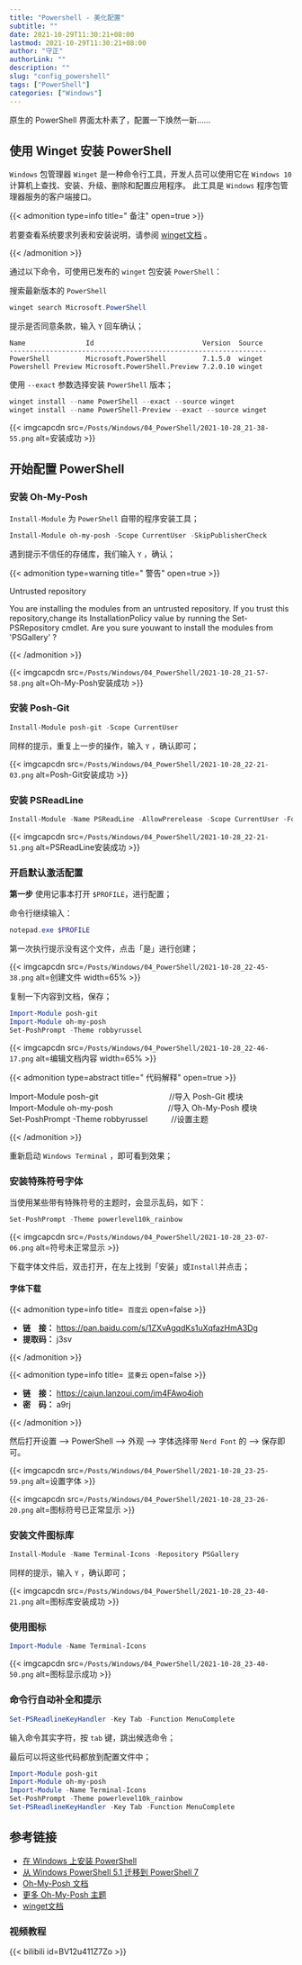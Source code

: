 ```yaml
---
title: "Powershell - 美化配置"
subtitle: ""
date: 2021-10-29T11:30:21+08:00
lastmod: 2021-10-29T11:30:21+08:00
author: "守正"
authorLink: ""
description: ""
slug: "config_powershell"
tags: ["PowerShell"]
categories: ["Windows"]
---
```


原生的 PowerShell 界面太朴素了，配置一下焕然一新……

<!--more-->

## 使用 Winget 安装 PowerShell

`Windows` 包管理器 `Winget` 是一种命令行工具，开发人员可以使用它在 `Windows 10` 计算机上查找、安装、升级、删除和配置应用程序。 此工具是 `Windows` 程序包管理器服务的客户端接口。

{{< admonition type=info title=" 备注" open=true >}}

若要查看系统要求列表和安装说明，请参阅 [winget文档](#参考链接) 。

{{< /admonition >}}

通过以下命令，可使用已发布的 `winget` 包安装 `PowerShell`：

搜索最新版本的 `PowerShell`

```PowerShell
winget search Microsoft.PowerShell
```

提示是否同意条款，输入 `Y` 回车确认；

```Output
Name               Id                           Version  Source
----------------------------------------------------------------
PowerShell         Microsoft.PowerShell         7.1.5.0  winget
Powershell Preview Microsoft.PowerShell.Preview 7.2.0.10 winget
```

使用 `--exact` 参数选择安装 `PowerShell` 版本；

```PowerShell
winget install --name PowerShell --exact --source winget
winget install --name PowerShell-Preview --exact --source winget
```

{{< imgcapcdn src=`/Posts/Windows/04_PowerShell/2021-10-28_21-38-55.png` alt=安装成功 >}}

## 开始配置 PowerShell

### 安装 Oh-My-Posh

`Install-Module` 为 `PowerShell` 自带的程序安装工具；

```PowerShell
Install-Module oh-my-posh -Scope CurrentUser -SkipPublisherCheck
```

遇到提示不信任的存储库，我们输入 `Y` ，确认；

{{< admonition type=warning title=" 警告" open=true >}}

Untrusted repository

You are installing the modules from an untrusted repository. If you trust this repository,change its InstallationPolicy value by running the Set-PSRepository cmdlet. Are you sure youwant to install the modules from 'PSGallery' ?

{{< /admonition >}}

{{< imgcapcdn src=`/Posts/Windows/04_PowerShell/2021-10-28_21-57-58.png` alt=Oh-My-Posh安装成功 >}}

### 安装 Posh-Git

```PowerShell
Install-Module posh-git -Scope CurrentUser
```

同样的提示，重复上一步的操作，输入 `Y` ，确认即可；

{{< imgcapcdn src=`/Posts/Windows/04_PowerShell/2021-10-28_22-21-03.png` alt=Posh-Git安装成功 >}}

### 安装 PSReadLine

```PowerShell
Install-Module -Name PSReadLine -AllowPrerelease -Scope CurrentUser -Force -SkipPublisherCheck
```

{{< imgcapcdn src=`/Posts/Windows/04_PowerShell/2021-10-28_22-21-51.png` alt=PSReadLine安装成功 >}}

### 开启默认激活配置

**第一步** 使用记事本打开 `$PROFILE`，进行配置；

命令行继续输入：

```PowerShell
notepad.exe $PROFILE
```

第一次执行提示没有这个文件，点击「是」进行创建；

{{< imgcapcdn src=`/Posts/Windows/04_PowerShell/2021-10-28_22-45-38.png` alt=创建文件 width=65% >}}

复制一下内容到文档，保存；

```PowerShell
Import-Module posh-git
Import-Module oh-my-posh
Set-PoshPrompt -Theme robbyrussel
```

{{< imgcapcdn src=`/Posts/Windows/04_PowerShell/2021-10-28_22-46-17.png` alt=编辑文档内容 width=65% >}}

{{< admonition type=abstract title=" 代码解释" open=true >}}

Import-Module posh-git　　　　　　　　　//导入 Posh-Git 模块<br>
Import-Module oh-my-posh　　　　　　　//导入 Oh-My-Posh 模块<br>
Set-PoshPrompt -Theme robbyrussel　　　//设置主题

{{< /admonition >}}

重新启动 `Windows Terminal` ，即可看到效果；

### 安装特殊符号字体

当使用某些带有特殊符号的主题时，会显示乱码，如下：

```PowerShell
Set-PoshPrompt -Theme powerlevel10k_rainbow
```

{{< imgcapcdn src=`/Posts/Windows/04_PowerShell/2021-10-28_23-07-06.png` alt=符号未正常显示 >}}

下载字体文件后，双击打开，在左上找到「安装」或`Install`并点击；

#### 字体下载

{{< admonition type=info title=` 百度云` open=false >}}

- **链　接：** <https://pan.baidu.com/s/1ZXvAgqdKs1uXqfazHmA3Dg> 
- **提取码：** j3sv

{{< /admonition >}}

{{< admonition type=info title=` 蓝奏云` open=false >}}

- **链　接：** <https://cajun.lanzoui.com/im4FAwo4ioh>
- **密　码：** a9rj

{{< /admonition >}}

然后打开设置 --> PowerShell --> 外观 --> 字体选择带 `Nerd Font` 的 --> 保存即可。

{{< imgcapcdn src=`/Posts/Windows/04_PowerShell/2021-10-28_23-25-59.png` alt=设置字体 >}}

{{< imgcapcdn src=`/Posts/Windows/04_PowerShell/2021-10-28_23-26-20.png` alt=图标符号已正常显示 >}}

### 安装文件图标库

```PowerShell
Install-Module -Name Terminal-Icons -Repository PSGallery
```

同样的提示，输入 `Y` ，确认即可；

{{< imgcapcdn src=`/Posts/Windows/04_PowerShell/2021-10-28_23-40-21.png` alt=图标库安装成功 >}}

### 使用图标

```PowerShell
Import-Module -Name Terminal-Icons
```

{{< imgcapcdn src=`/Posts/Windows/04_PowerShell/2021-10-28_23-40-50.png` alt=图标显示成功 >}}

### 命令行自动补全和提示

```PowerShell
Set-PSReadlineKeyHandler -Key Tab -Function MenuComplete
```

输入命令其实字符，按 `tab` 键，跳出候选命令；

最后可以将这些代码都放到配置文件中；

```PowerShell
Import-Module posh-git
Import-Module oh-my-posh
Import-Module -Name Terminal-Icons
Set-PoshPrompt -Theme powerlevel10k_rainbow
Set-PSReadlineKeyHandler -Key Tab -Function MenuComplete
```

## 参考链接

- [在 Windows 上安装 PowerShell](https://docs.microsoft.com/zh-cn/powershell/scripting/install/installing-powershell-on-windows?view=powershell-7.1#winget)
- [从 Windows PowerShell 5.1 迁移到 PowerShell 7](https://docs.microsoft.com/zh-cn/powershell/scripting/whats-new/migrating-from-windows-powershell-51-to-powershell-7?view=powershell-7.1)
- [Oh-My-Posh 文档](https://ohmyposh.dev/docs)
- [更多 Oh-My-Posh 主题](https://ohmyposh.dev/docs/themes)
- [winget文档](https://docs.microsoft.com/zh-cn/windows/package-manager/winget/) 

### 视频教程

{{< bilibili id=BV12u411Z7Zo >}}

